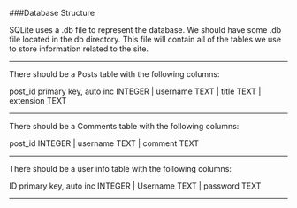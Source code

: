 ###Database Structure

SQLite uses a .db file to represent the database. We should have some .db file located in the db directory. This file 
will contain all of the tables we use to store information related to the site.
___

There should be a Posts table with the following columns:

post_id primary key, auto inc INTEGER | username TEXT | title TEXT | extension TEXT 
___

There should be a Comments table with the following columns:

post_id INTEGER | username TEXT | comment TEXT
___

There should be a user info table with the following columns:

ID primary key, auto inc INTEGER | Username TEXT | password TEXT 
___